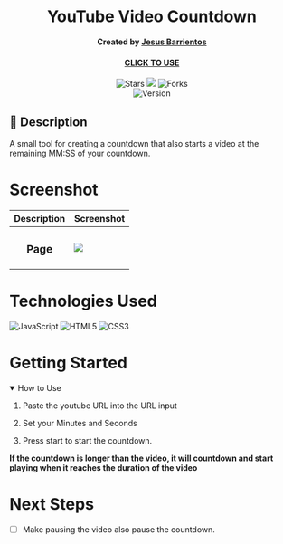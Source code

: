 <div align="center" id="header">
   
# YouTube Video Countdown
**Created by [Jesus Barrientos](https://www.linkedin.com/in/barrientosjesus/)**
#### [CLICK TO USE](https://barrientosjesus.github.io/youtube-video-countdown/) 

</div>

<div align="center" id="socialbuttons">

  ![Stars](https://img.shields.io/github/stars/barrientosjesus/youtube-video-countdown?style=social)
  ![](https://visitor-badge.laobi.icu/badge?page_id=barrientosjesus.youtube-video-countdown)
  ![Forks](https://img.shields.io/github/forks/barrientosjesus/youtube-video-countdown?style=social)
  <br>
  ![Version](https://img.shields.io/badge/version-1.0-black)

</div>

## 📝 Description
A small tool for creating a countdown that also starts a video at the remaining MM:SS of your countdown.

# Screenshot
| Description | Screenshot |
|------------ | ------------|
| <h3 align="center">Page</h3> | <img src="https://i.imgur.com/PJWB8P0.png">

# Technologies Used
![JavaScript](https://img.shields.io/badge/-JavaScript-05122A?style=flat&logo=javascript)
![HTML5](https://img.shields.io/badge/-HTML5-05122A?style=flat&logo=html5)
![CSS3](https://img.shields.io/badge/-CSS-05122A?style=flat&logo=css3)

# Getting Started

<details open>
<summary>How to Use</summary>
 
1. Paste the youtube URL into the URL input
 
2. Set your Minutes and Seconds
 
3. Press start to start the countdown.

**If the countdown is longer than the video, it will countdown and start playing when it reaches the duration of the video**
 
</details>

# Next Steps

- [ ] Make pausing the video also pause the countdown.